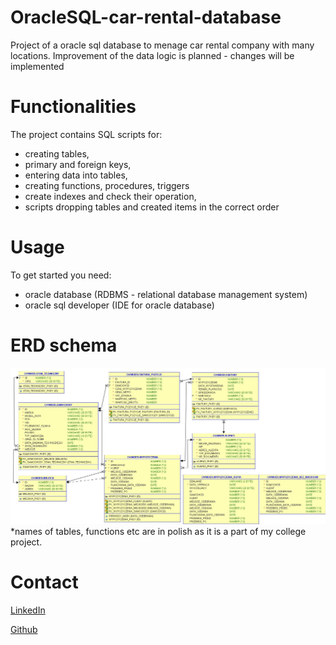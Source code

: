 # OracleSQL-car-rental-database
Project of a oracle sql database to menage car rental company with many locations. 
Improvement of the data logic is planned - changes will be implemented


# Functionalities
The project contains SQL scripts for:
- creating tables,
- primary and foreign keys,
- entering data into tables,
- creating functions, procedures, triggers
- create indexes and check their operation,
- scripts dropping tables and created items in the correct order


# Usage 
To get started you need: 
- oracle database (RDBMS - relational database management system)
- oracle sql developer (IDE for oracle database)

# ERD schema

![alt text](https://github.com/Wuers/OracleSQL-car-rental-database/blob/main/img/ERD-shema.jpg?raw=true)
*names of tables, functions etc are in polish as it is a part of my college project.
# Contact 
[LinkedIn](https://www.linkedin.com/in/wiktor-sadowski-1385ba207/)

[Github](https://github.com/Wuers)

